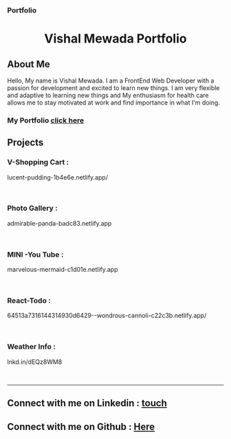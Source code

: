 ### Portfolio

<h1 align="center">Vishal  Mewada Portfolio</h1>

<h2>About Me</h2>
<p> Hello, My name is
Vishal  Mewada. I am a FrontEnd Web Developer with a passion for development and excited to learn new things. I am very flexible and adaptive to learning new things and My enthusiasm for health care allows me to stay motivated at work and find importance in what I'm doing.
</p>

<h3>My Portfolio <a href="https://github.com/vmewada01" alt="portfolio">click here</a></h3>

<h2>Projects</h2>

<h3>V-Shopping Cart : </h3> <p>lucent-pudding-1b4e6e.netlify.app/ </p> <br/>
<h3>Photo Gallery : </h3> <p> admirable-panda-badc83.netlify.app </p> <br/>
<h3>MINI -You Tube : </h3> <p> marvelous-mermaid-c1d01e.netlify.app </p> <br/>
<h3>React-Todo : </h3> <p>64513a7316144314930d6429--wondrous-cannoli-c22c3b.netlify.app/ </p> <br/>
<h3>Weather Info : </h3> <p>lnkd.in/dEQz8WM8 </p> <br/>
<hr/>
<h2>Connect with me on Linkedin :  <a href="https://www.linkedin.com/in/vishal-mewada-5904761b1/" alt="linkedin">touch</a>  </h2> 
<h2>Connect with me on Github : <a href="https://github.com/vmewada01" alt="github">Here</a> </h2> 


